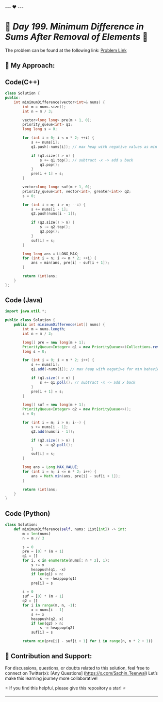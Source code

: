 --- ❤️ ---

# 🚀 _Day 199. Minimum Difference in Sums After Removal of Elements_ 🧠


The problem can be found at the following link: [Problem Link](https://leetcode.com/problems/minimum-difference-in-sums-after-removal-of-elements/description/)

## 🎯 **My Approach:**


## Code(C++)
```cpp
class Solution {
public:
    int minimumDifference(vector<int>& nums) {
        int m = nums.size();
        int n = m / 3;

        vector<long long> pre(m + 1, 0);
        priority_queue<int> q1;
        long long s = 0;

        for (int i = 0; i < n * 2; ++i) {
            s += nums[i];
            q1.push(-nums[i]); // max heap with negative values as min heap

            if (q1.size() > n) {
                s += q1.top(); // subtract -x -> add x back
                q1.pop();
            }
            pre[i + 1] = s;
        }

        vector<long long> suf(m + 1, 0);
        priority_queue<int, vector<int>, greater<int>> q2;
        s = 0;

        for (int i = m; i > n; --i) {
            s += nums[i - 1];
            q2.push(nums[i - 1]);

            if (q2.size() > n) {
                s -= q2.top();
                q2.pop();
            }
            suf[i] = s;
        }

        long long ans = LLONG_MAX;
        for (int i = n; i <= n * 2; ++i) {
            ans = min(ans, pre[i] - suf[i + 1]);
        }

        return (int)ans;
    }
};

```

## Code (Java)

```java
import java.util.*;

public class Solution {
    public int minimumDifference(int[] nums) {
        int m = nums.length;
        int n = m / 3;

        long[] pre = new long[m + 1];
        PriorityQueue<Integer> q1 = new PriorityQueue<>(Collections.reverseOrder());
        long s = 0;

        for (int i = 0; i < n * 2; i++) {
            s += nums[i];
            q1.add(-nums[i]); // max heap with negative for min behaviour

            if (q1.size() > n) {
                s += q1.poll(); // subtract -x -> add x back
            }
            pre[i + 1] = s;
        }

        long[] suf = new long[m + 1];
        PriorityQueue<Integer> q2 = new PriorityQueue<>();
        s = 0;

        for (int i = m; i > n; i--) {
            s += nums[i - 1];
            q2.add(nums[i - 1]);

            if (q2.size() > n) {
                s -= q2.poll();
            }
            suf[i] = s;
        }

        long ans = Long.MAX_VALUE;
        for (int i = n; i <= n * 2; i++) {
            ans = Math.min(ans, pre[i] - suf[i + 1]);
        }

        return (int)ans;
    }
}

```

## Code (Python)

```python
class Solution:
    def minimumDifference(self, nums: List[int]) -> int:
        m = len(nums)
        n = m // 3

        s = 0
        pre = [0] * (m + 1)
        q1 = []
        for i, x in enumerate(nums[: n * 2], 1):
            s += x
            heappush(q1, -x)
            if len(q1) > n:
                s -= -heappop(q1)
            pre[i] = s

        s = 0
        suf = [0] * (m + 1)
        q2 = []
        for i in range(m, n, -1):
            x = nums[i - 1]
            s += x
            heappush(q2, x)
            if len(q2) > n:
                s -= heappop(q2)
            suf[i] = s

        return min(pre[i] - suf[i + 1] for i in range(n, n * 2 + 1))
```



## 🎯 **Contribution and Support:**

For discussions, questions, or doubts related to this solution, feel free to connect on Twitter(x): [Any Questions] (https://x.com/Sachin_Teenwal) Let’s make this learning journey more collaborative!

⭐ If you find this helpful, please give this repository a star! ⭐

---
